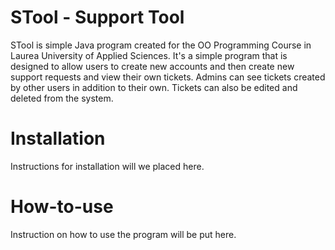 # STool - Support Tool
STool is simple Java program created for the OO Programming Course in Laurea University of Applied Sciences.
It's a simple program that is designed to allow users to create new accounts and then create new support requests and view their own tickets. Admins can see tickets created by other users in addition to their own. Tickets can also be edited and deleted from the system.

# Installation
Instructions for installation will we placed here.

# How-to-use
Instruction on how to use the program will be put here.
